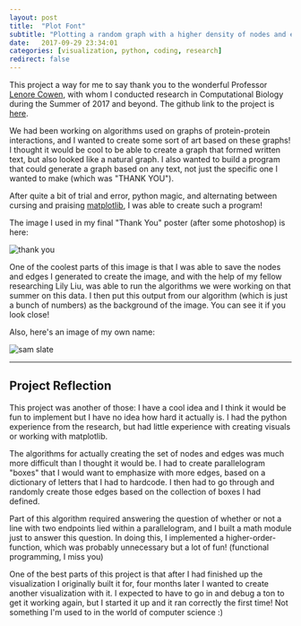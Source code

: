 ```yaml
---
layout: post
title:  "Plot Font"
subtitle: "Plotting a random graph with a higher density of nodes and edges based on text given by user"
date:   2017-09-29 23:34:01
categories: [visualization, python, coding, research]
redirect: false
---
```


This project a way for me to say thank you to the wonderful Professor [Lenore Cowen][lenore-cowen], with whom I conducted research in Computational Biology during the Summer of 2017 and beyond. The github link to the project is [here][github-link].

We had been working on algorithms used on graphs of protein-protein interactions, and I wanted to create some sort of art based on these graphs! I thought it would be cool to be able to create a graph that formed written text, but also looked like a natural graph. I also wanted to build a program that could generate a graph based on any text, not just the specific one I wanted to make (which was "THANK YOU").

After quite a bit of trial and error, python magic, and alternating between cursing and praising [matplotlib][matplotlib], I was able to create such a program! 

The image I used in my final "Thank You" poster (after some photoshop) is here:

![thank you][thank-you-image]

One of the coolest parts of this image is that I was able to save the nodes and edges I generated to create the image, and with the help of my fellow researching Lily Liu, was able to run the algorithms we were working on that summer on this data. I then put this output from our algorithm (which is just a bunch of numbers) as the background of the image. You can see it if you look close!


Also, here's an image of my own name:

![sam slate][sam-slate]

---

## Project Reflection

This project was another of those: I have a cool idea and I think it would be fun to implement but I have no idea how hard it actually is. I had the python experience from the research, but had little experience with creating visuals or working with matplotlib. 

The algorithms for actually creating the set of nodes and edges was much more difficult than I thought it would be. I had to create parallelogram "boxes" that I would want to emphasize with more edges, based on a dictionary of letters that I had to hardcode. I then had to go through and randomly create those edges based on the collection of boxes I had defined. 

Part of this algorithm required answering the question of whether or not a line with two endpoints lied within a parallelogram, and I built a math module just to answer this question. In doing this, I implemented a higher-order-function, which was probably unnecessary but a lot of fun! (functional programming, I miss you)

One of the best parts of this project is that after I had finished up the visualization I originally built it for, four months later I wanted to create another visualization with it. I expected to have to go in and debug a ton to get it working again, but I started it up and it ran correctly the first time! Not something I'm used to in the world of computer science :) 

[lenore-cowen]: http://www.cs.tufts.edu/~cowen/
[github-link]:   https://github.com/sam-slate/plot-font
[matplotlib]: https://matplotlib.org/
[thank-you-image]: https://github.com/sam-slate/plot-font/raw/master/examples/thank_you_after.jpeg
[sam-slate]: https://github.com/sam-slate/plot-font/raw/master/examples/sam_slate_after2.jpg
